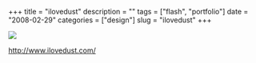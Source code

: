 +++
title = "ilovedust"
description = ""
tags = ["flash", "portfolio"]
date = "2008-02-29"
categories = ["design"]
slug = "ilovedust"
+++


 

  <div id="screens-thumbs" class="clearfix">
    <div class="txt-center" id="design-submission"><a href="http://www.ilovedust.com/"><img id='bluga-thumbnail-860' class='bluga-thumbnail large' src='//konigi.com/media/bluga/
wt47f2791166332_0.jpg'/></a></div>  
  </div>   
<p><a href="http://www.ilovedust.com/">http://www.ilovedust.com/</a></p>




